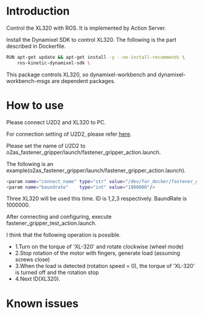 # Introduction
Control the XL320 with ROS.
It is implemented by Action Server.

Install the Dynamixel SDK to control XL320.
The following is the part described in Dockerfile.
```bash
RUN apt-get update && apt-get install -y --no-install-recommends \
	ros-kinetic-dynamixel-sdk \
```
This package controls XL320, so dynamixel-workbench and dynamixel-workbench-msgs are dependent packages.


# How to use
Please connect U2D2 and XL320 to PC.

For connection setting of U2D2, please refer [here](https://gitlab.com/o2as/ur-o2as/blob/develop/udev_rules.md).

Please set the name of U2D2 to o2as_fastener_gripper/launch/fastener_gripper_action.launch.

The following is an example(o2as_fastener_gripper/launch/fastener_gripper_action.launch).
```bash
<param name="connect_name" type="str" value="/dev/for_docker/fastener_gripper_1"/>
<param name="baundrate"    type="int" value="1000000"/>
```

Three XL320 will be used this time.
ID is 1,2,3 respectively.
BaundRate is 1000000.

After connecting and configuring, execute fastener_gripper_test_action.launch.

I think that the following operation is possible.

* 1.Turn on the torque of 'XL-320' and rotate clockwise (wheel mode)
* 2.Stop rotation of the motor with fingers, generate load (assuming screws close)
* 3.When the load is detected (rotation speed = 0), the torque of 'XL-320' is turned off and the rotation stop
* 4.Next ID(XL320).


# Known issues

